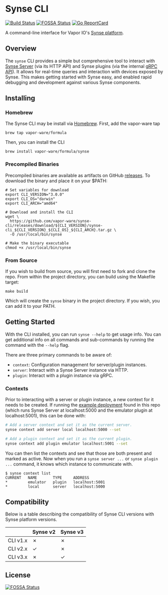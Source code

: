 # Synse CLI

[![Build Status](https://github.com/vapor-ware/synse-cli/workflows/build/badge.svg)](https://github.com/vapor-ware/synse-cli/actions)
[![FOSSA Status](https://app.fossa.io/api/projects/git%2Bgithub.com%2Fvapor-ware%2Fsynse-cli.svg?type=shield)](https://app.fossa.io/projects/git%2Bgithub.com%2Fvapor-ware%2Fsynse-cli?ref=badge_shield)
[![Go ReportCard](https://goreportcard.com/badge/github.com/vapor-ware/synse-cli)](https://goreportcard.com/report/github.com/vapor-ware/synse-cli)

A command-line interface for Vapor IO's [Synse platform](https://github.com/vapor-ware/synse).

## Overview

The `synse` CLI provides a simple but comprehensive tool to interact with [Synse Server](https://github.com/vapor-ware/synse-server)
(via its HTTP API) and Synse plugins (via the internal [gRPC API](https://github.com/vapor-ware/synse-server-grpc)).
It allows for real-time queries and interaction with devices exposed by Synse. This makes getting started
with Synse easy, and enabled rapid debugging and development against various Synse components.

## Installing

### Homebrew

The Synse CLI may be install via [Homebrew](https://brew.sh/). First, add the vapor-ware tap

```
brew tap vapor-ware/formula
```

Then, you can install the CLI

```
brew install vapor-ware/formula/synse
```

### Precompiled Binaries

Precompiled binaries are available as artifacts on GitHub [releases](https://github.com/vapor-ware/synse-cli/releases).
To download the binary and place it on your $PATH:

```shell
# Set variables for download
export CLI_VERSION="3.0.0"
export CLI_OS="darwin"
export CLI_ARCH="amd64"

# Download and install the CLI
wget \
  https://github.com/vapor-ware/synse-cli/releases/download/${CLI_VERSION}/synse-cli_${CLI_VERSION}_${CLI_OS}_${CLI_ARCH}.tar.gz \
  -O /usr/local/bin/synse

# Make the binary executable
chmod +x /usr/local/bin/synse
```

### From Source

If you wish to build from source, you will first need to fork and clone the repo. From within the
project directory, you can build using the Makefile target:

```
make build
```

Which will create the `synse` binary in the project directory. If you wish, you can add it to
your PATH.

## Getting Started

With the CLI installed, you can run `synse --help` to get usage info. You can get additional
info on all commands and sub-commands by running the command with the `--help` flag.

There are three primary commands to be aware of:

- `context`: Configuration management for server/plugin instances.
- `server`: Interact with a Synse Server instance via HTTP.
- `plugin`: Interact with a plugin instance via gRPC.

### Contexts

Prior to interacting with a server or plugin instance, a new context for it needs to be created.
If running the [example deployment](docker-compose.yaml) found in this repo (which runs Synse Server at
localhost:5000 and the emulator plugin at localhost:5001), this can be done with:

```bash
# Add a server context and set it as the current server.
synse context add server local localhost:5000 --set

# Add a plugin context and set it as the current plugin.
synse context add plugin emulator localhost:5001 --set
```

You can then list the contexts and see that those are both present and marked as active.
Now when you run a `synse server ...` or `synse plugin ...` command, it knows which instance
to communicate with.

```console
$ synse context list
CURRENT   NAME       TYPE     ADDRESS
*         emulator   plugin   localhost:5001
*         local      server   localhost:5000
```

## Compatibility

Below is a table describing the compatibility of Synse CLI versions with Synse platform versions.

|          | Synse v2 | Synse v3 |
| -------- | -------- | -------- |
| CLI v1.x | ✗        | ✗        |
| CLI v2.x | ✓        | ✗        |
| CLI v3.x | ✗        | ✓        |

## License

[![FOSSA Status](https://app.fossa.io/api/projects/git%2Bgithub.com%2Fvapor-ware%2Fsynse-cli.svg?type=large)](https://app.fossa.io/projects/git%2Bgithub.com%2Fvapor-ware%2Fsynse-cli?ref=badge_large)
